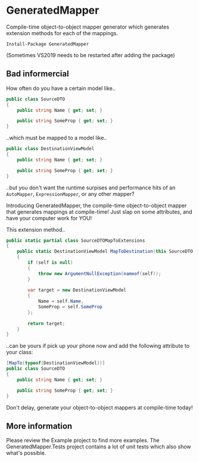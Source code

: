 # GeneratedMapper
Compile-time object-to-object mapper generator which generates extension methods for each of the mappings.

```
Install-Package GeneratedMapper
```

(Sometimes VS2019 needs to be restarted after adding the package)

## Bad informercial

How often do you have a certain model like..

```c#
public class SourceDTO
{
    public string Name { get; set; }

    public string SomeProp { get; set; }
}
```

..which must be mapped to a model like..

```c#
public class DestinationViewModel
{
    public string Name { get; set; }

    public string SomeProp { get; set; }
}
```

..but you don't want the runtime surpises and performance hits of an `AutoMapper`, `ExpressionMapper`, or any other mapper?

Introducing GeneratedMapper, the compile-time object-to-object mapper that generates mappings at compile-time! Just slap on some attributes, and have your computer work for YOU!

This extension method..

```c#
public static partial class SourceDTOMapToExtensions
{
    public static DestinationViewModel MapToDestination(this SourceDTO self)
    {
        if (self is null)
        {
            throw new ArgumentNullException(nameof(self));
        }
            
        var target = new DestinationViewModel
        {
            Name = self.Name,
            SomeProp = self.SomeProp
        };
            
        return target;
    }
}
```

..can be yours if pick up your phone now and add the following attribute to your class:

```c#
[MapTo(typeof(DestinationViewModel))]
public class SourceDTO
{
    public string Name { get; set; }

    public string SomeProp { get; set; }
}
```

Don't delay, generate your object-to-object mappers at compile-time today!

## More information

Please review the Example project to find more examples. The GeneratedMapper.Tests project contains
a lot of unit tests which also show what's possible.
